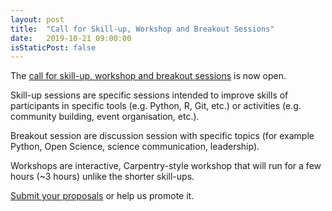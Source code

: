 ```yaml
---
layout: post
title:  "Call for Skill-up, Workshop and Breakout Sessions"
date:   2019-10-21 09:00:00
isStaticPost: false
---
```


The [call for 
skill-up, workshop and breakout sessions](https://docs.google.com/forms/d/e/1FAIpQLSdcZbWfVKDv4U_GM8klAShR5qRCXrBmxcWPZDdGq6BhqgMIFA/viewform) 
is now open. 

Skill-up sessions are specific sessions intended to improve skills of participants in specific tools (e.g. Python, R, 
Git, etc.) or activities (e.g. community building, event organisation, etc.). 

Breakout session are discussion session with specific topics (for example Python, Open Science, science communication, 
leadership). 

Workshops are interactive, Carpentry-style workshop that will run for a few hours (~3 hours) unlike the shorter 
skill-ups. 

[Submit your proposals](https://docs.google.com/forms/d/e/1FAIpQLSdcZbWfVKDv4U_GM8klAShR5qRCXrBmxcWPZDdGq6BhqgMIFA/viewform) 
or help us promote it.
